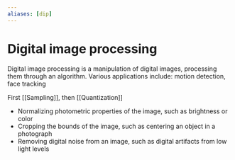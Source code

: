 ```yaml
---
aliases: [dip]
---
```


# Digital image processing

Digital image processing is a manipulation of digital images, processing them through an algorithm. Various applications include: motion detection, face tracking

First [[Sampling]], then [[Quantization]]

- Normalizing photometric properties of the image, such as brightness or color
- Cropping the bounds of the image, such as centering an object in a photograph
- Removing digital noise from an image, such as digital artifacts from low light levels